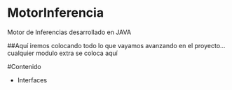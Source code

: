 # MotorInferencia
Motor de Inferencias desarrollado en JAVA

##Aquí iremos colocando todo lo que vayamos avanzando en el proyecto... cualquier modulo extra se coloca aquí

#Contenido
- Interfaces
